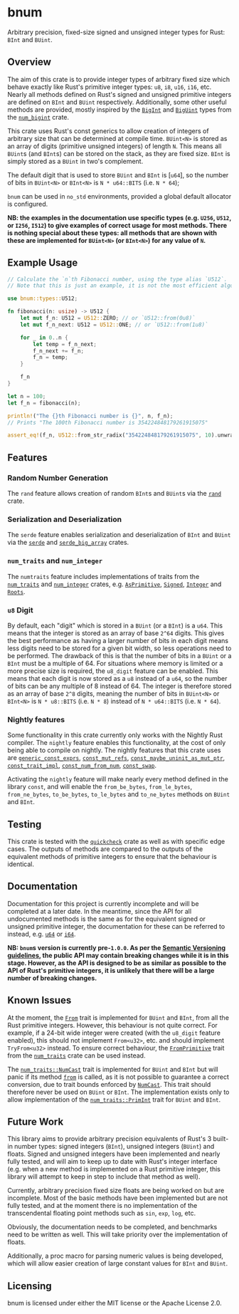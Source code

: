 # bnum

Arbitrary precision, fixed-size signed and unsigned integer types for Rust: `BInt` and `BUint`.

## Overview

The aim of this crate is to provide integer types of arbitrary fixed size which behave exactly like Rust's primitive integer types: `u8`, `i8`, `u16`, `i16`, etc. Nearly all methods defined on Rust's signed and unsigned primitive integers are defined on `BInt` and `BUint` respectively. Additionally, some other useful methods are provided, mostly inspired by the [`BigInt`](https://docs.rs/num-bigint/latest/num_bigint/struct.BigInt.html) and [`BigUint`](https://docs.rs/num-bigint/latest/num_bigint/struct.BigUint.html) types from the [`num_bigint`](https://docs.rs/num-bigint/latest/num_bigint/index.html) crate.

This crate uses Rust's const generics to allow creation of integers of arbitrary size that can be determined at compile time. `BUint<N>` is stored as an array of digits (primitive unsigned integers) of length `N`. This means all `BUint`s (and `BInt`s) can be stored on the stack, as they are fixed size. `BInt` is simply stored as a `BUint` in two's complement.

The default digit that is used to store `BUint` and `BInt` is [`u64`], so the number of bits in `BUint<N>` or `BInt<N>` is `N * u64::BITS` (i.e. `N * 64`);

`bnum` can be used in `no_std` environments, provided a global default allocator is configured.

**NB: the examples in the documentation use specific types (e.g. `U256`, `U512`,  or `I256`, `I512`) to give examples of correct usage for most methods. There is nothing special about these types: all methods that are shown with these are implemented for `BUint<N>` (or `BInt<N>`) for any value of `N`.**

## Example Usage

```rust
// Calculate the `n`th Fibonacci number, using the type alias `U512`.
// Note that this is just an example, it is not the most efficient algorithm to calculate Fibonacci numbers!

use bnum::types::U512;

fn fibonacci(n: usize) -> U512 {
	let mut f_n: U512 = U512::ZERO; // or `U512::from(0u8)`
	let mut f_n_next: U512 = U512::ONE; // or `U512::from(1u8)`

	for _ in 0..n {
		let temp = f_n_next;
		f_n_next += f_n;
		f_n = temp;
	}

	f_n
}

let n = 100;
let f_n = fibonacci(n);

println!("The {}th Fibonacci number is {}", n, f_n);
// Prints "The 100th Fibonacci number is 354224848179261915075"

assert_eq!(f_n, U512::from_str_radix("354224848179261915075", 10).unwrap());
```

## Features

### Random Number Generation

The `rand` feature allows creation of random `BInt`s and `BUint`s via the [`rand`](https://docs.rs/rand/latest/rand/) crate.

### Serialization and Deserialization

The `serde` feature enables serialization and deserialization of `BInt` and `BUint` via the [`serde`](https://docs.rs/serde/latest/serde/) and [`serde_big_array`](https://docs.rs/serde-big-array/latest/serde_big_array/) crates.

### `num_traits` and `num_integer`

The `numtraits` feature includes implementations of traits from the [`num_traits`](https://docs.rs/num-traits/latest/num_traits/) and [`num_integer`](https://docs.rs/num-integer/latest/num_integer/) crates, e.g. [`AsPrimitive`](https://docs.rs/num-traits/latest/num_traits/cast/trait.AsPrimitive.html), [`Signed`](https://docs.rs/num-traits/latest/num_traits/sign/trait.Signed.html), [`Integer`](https://docs.rs/num-integer/latest/num_integer/trait.Integer.html) and [`Roots`](https://docs.rs/num-integer/latest/num_integer/trait.Roots.html).

### `u8` Digit

By default, each "digit" which is stored in a `BUint` (or a `BInt`) is a `u64`. This means that the integer is stored as an array of base `2^64` digits. This gives the best performance as having a larger number of bits in each digit means less digits need to be stored for a given bit width, so less operations need to be performed. The drawback of this is that the number of bits in a `BUint` or a `BInt` must be a multiple of 64. For situations where memory is limited or a more precise size is required, the `u8_digit` feature can be enabled. This means that each digit is now stored as a `u8` instead of a `u64`, so the number of bits can be any multiple of 8 instead of 64. The integer is therefore stored as an array of base `2^8` digits, meaning the number of bits in `BUint<N>` or `BInt<N>` is `N * u8::BITS` (i.e. `N * 8`) instead of `N * u64::BITS` (i.e. `N * 64`).

### Nightly features

Some functionality in this crate currently only works with the Nightly Rust compiler. The `nightly` feature enables this functionality, at the cost of only being able to compile on nightly. The nightly features that this crate uses are [`generic_const_exprs`](https://github.com/rust-lang/rust/issues/76560), [`const_mut_refs`](https://github.com/rust-lang/rust/issues/57349), [`const_maybe_uninit_as_mut_ptr`](https://github.com/rust-lang/rust/issues/75251), [`const_trait_impl`](https://github.com/rust-lang/rust/issues/67792), [`const_num_from_num`](https://github.com/rust-lang/rust/issues/87852), [`const_swap`](https://github.com/rust-lang/rust/issues/83163).

Activating the `nightly` feature will make nearly every method defined in the library `const`, and will enable the `from_be_bytes`, `from_le_bytes`, `from_ne_bytes`, `to_be_bytes`, `to_le_bytes` and `to_ne_bytes` methods on `BUint` and `BInt`.

## Testing

This crate is tested with the [`quickcheck`](https://docs.rs/quickcheck/latest/quickcheck/) crate as well as with specific edge cases. The outputs of methods are compared to the outputs of the equivalent methods of primitive integers to ensure that the behaviour is identical.

## Documentation

Documentation for this project is currently incomplete and will be completed at a later date. In the meantime, since the API for all undocumented methods is the same as for the equivalent signed or unsigned primitive integer, the documentation for these can be referred to instead, e.g. [`u64`](https://doc.rust-lang.org/std/primitive.u64.html) or [`i64`](https://doc.rust-lang.org/std/primitive.i64.html).

**NB: `bnum`s version is currently pre-`1.0.0`. As per the [Semantic Versioning guidelines](https://semver.org/#spec-item-4), the public API may contain breaking changes while it is in this stage. However, as the API is designed to be as similar as possible to the API of Rust's primitive integers, it is unlikely that there will be a large number of breaking changes.**

## Known Issues

At the moment, the [`From`](https://doc.rust-lang.org/core/convert/trait.From.html) trait is implemented for `BUint` and `BInt`, from all the Rust primitive integers. However, this behaviour is not quite correct. For example, if a 24-bit wide integer were created (with the `u8_digit` feature enabled), this should not implement `From<u32>`, etc. and should implement `TryFrom<u32>` instead. To ensure correct behaviour, the [`FromPrimitive`](https://docs.rs/num-traits/latest/num_traits/cast/trait.FromPrimitive.html) trait from the [`num_traits`](https://docs.rs/num-traits/latest/num_traits/index.html) crate can be used instead.

The [`num_traits::NumCast`](https://docs.rs/num-traits/latest/num_traits/cast/trait.NumCast.html) trait is implemented for `BUint` and `BInt` but will panic if its method [`from`](https://docs.rs/num-traits/latest/num_traits/cast/trait.NumCast.html#tymethod.from) is called, as it is not possible to guarantee a correct conversion, due to trait bounds enforced by [`NumCast`](https://docs.rs/num-traits/latest/num_traits/cast/trait.NumCast.html). This trait should therefore never be used on `BUint` or `BInt`. The implementation exists only to allow implementation of the [`num_traits::PrimInt`](https://docs.rs/num-traits/latest/num_traits/int/trait.PrimInt.html) trait for `BUint` and `BInt`.

## Future Work

This library aims to provide arbitrary precision equivalents of Rust's 3 built-in number types: signed integers (`BInt`), unsigned integers (`BUint`) and floats. Signed and unsigned integers have been implemented and nearly fully tested, and will aim to keep up to date with Rust's integer interface (e.g. when a new method is implemented on a Rust primitive integer, this library will attempt to keep in step to include that method as well).

Currently, arbitrary precision fixed size floats are being worked on but are incomplete. Most of the basic methods have been implemented but are not fully tested, and at the moment there is no implementation of the transcendental floating point methods such as `sin`, `exp`, `log`, etc.

Obviously, the documentation needs to be completed, and benchmarks need to be written as well. This will take priority over the implementation of floats.

Additionally, a proc macro for parsing numeric values is being developed, which will allow easier creation of large constant values for `BInt` and `BUint`.

## Licensing

bnum is licensed under either the MIT license or the Apache License 2.0.
